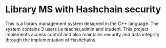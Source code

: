 # Library MS with Hashchain security
This is a library management system designed in the C++ language.
The system contains 3 users i.e teacher,admin and student. This project implements access control and also maintains security and data integrity through the implementation of Hashchains.